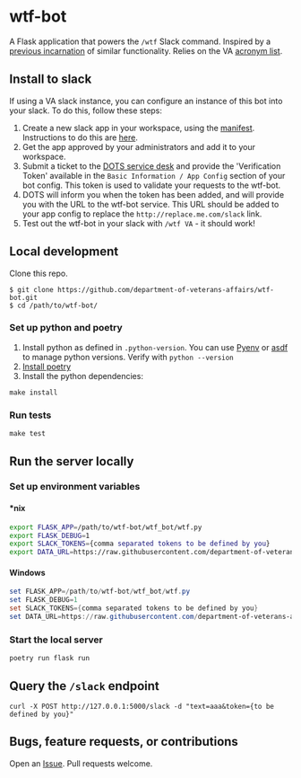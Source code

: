 # wtf-bot

A Flask application that powers the `/wtf` Slack command. Inspired by a [previous incarnation](https://github.com/paultag/wtf) of similar functionality. Relies on the VA [acronym list](https://github.com/department-of-veterans-affairs/acronyms).

## Install to slack

If using a VA slack instance, you can configure an instance of this bot into your slack.
To do this, follow these steps:

1. Create a new slack app in your workspace, using the [manifest](slack_app_config.yaml). Instructions to do this are [here](https://api.slack.com/reference/manifests#creating_apps).
1. Get the app approved by your administrators and add it to your workspace.
1. Submit a ticket to the [DOTS service desk](https://vajira.max.gov/servicedesk/customer/portal/1/create/17) and provide the 'Verification Token' available in the `Basic Information / App Config` section of your bot config.
   This token is used to validate your requests to the wtf-bot.
1. DOTS will inform you when the token has been added, and will provide you with the URL to the wtf-bot service. This
   URL should be added to your app config to replace the `http://replace.me.com/slack` link.
1. Test out the wtf-bot in your slack with `/wtf VA` - it should work!

## Local development

Clone this repo.

```
$ git clone https://github.com/department-of-veterans-affairs/wtf-bot.git
$ cd /path/to/wtf-bot/
```

### Set up python and poetry

1. Install python as defined in `.python-version`. You can use [Pyenv](https://github.com/pyenv/pyenv) or [asdf](https://asdf-vm.com/) to manage python versions. Verify with `python --version`
1. [Install poetry](https://python-poetry.org/docs/#installation)
1. Install the python dependencies:

```
make install
```

### Run tests

```
make test
```

## Run the server locally

### Set up environment variables

#### \*nix

```bash
export FLASK_APP=/path/to/wtf-bot/wtf_bot/wtf.py
export FLASK_DEBUG=1
export SLACK_TOKENS={comma separated tokens to be defined by you}
export DATA_URL=https://raw.githubusercontent.com/department-of-veterans-affairs/acronyms/master/acronyms.csv
```

#### Windows

```PowerShell
set FLASK_APP=/path/to/wtf-bot/wtf_bot/wtf.py
set FLASK_DEBUG=1
set SLACK_TOKENS={comma separated tokens to be defined by you}
set DATA_URL=https://raw.githubusercontent.com/department-of-veterans-affairs/acronyms/master/acronyms.csv
```

### Start the local server

```
poetry run flask run
```

## Query the `/slack` endpoint

```
curl -X POST http://127.0.0.1:5000/slack -d "text=aaa&token={to be defined by you}"
```

## Bugs, feature requests, or contributions

Open an [Issue](https://github.com/department-of-veterans-affairs/wtf-bot/issues). Pull requests welcome.
